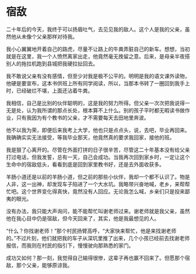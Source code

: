 # 宿敌

二十年后的今天，我终于可以扬眉吐气，去见见我的敌人。这个人是我的父亲，虽然他从未像个父亲那样对待我。 

我小心翼翼地开着自己的路虎，尽量不让路上的牛粪弄脏自己的新车。想想，当初就是在这里，我一个人愤然离家出走，他竟然毫无挽留之意。后来，是母亲半夜搭别人的拖拉机跑到县城把我硬拉扯回去。 

我不敢说父亲有没有感情，但至少对我是极不公平的。明明是我的语文课外读物，他硬是要宣布，这本书供班上所有同学阅读，所以，当那本书转了一圈回到我手上时，已经破烂不堪，上面还沾着牛粪。 

我相信，自己是比别的伙伴聪明的，这是我的努力所得。但父亲一次次把我说得一无是处，认为我所谓的那点长处，根本算不上什么。别的孩子平时都无暇读书做作业，只有我因为有个教书的父亲，才不需要每天去田地里奔波。 

他不以我为荣，即便后来我考上大学，他也只是点点头，说，去吧，毕业再回来。我确确实实无法接受，等我毕业那天，他竟然真的要求我回家，接他的班。 

我是狠了心离开的。尽管在外面打拼的日子很辛苦，尽管这二十年基本没有给父亲打过电话，但我发誓，总有一天，自己会成功。当我再次回到家乡时，一定让这个生命中的宿敌低头，看看到底是回到家里教书好，还是去外面收获多。 

羊肠小道还是以前的羊肠小道，但之前的那些小伙伴，我却一个都不认识了。物是人非，这一出神，却发现车子陷进了一个大水坑。我略带兴奋地喊，老乡，来帮帮忙吧。这个世界变化得真快，竟然没有人回应。无论我怎么喊，乡亲们只是投来鄙夷的眼光。 

没有办法，我只能大声询问，能不能帮忙叫谢老师过来。谢老师就是我父亲，虽然他在我心目中仍是宿敌，但今天回来了，其实，他是我最想见的人。 

“什么？你找谢老师！”那个村民扬臂高呼，“大家快来帮忙，他是来找谢老师的。”不过片刻，他们就把我的车子从深坑里推了出来，几个小孩已经前去找谢老师报信，而我则在村民的指引下，慢慢驶向那熟悉的家门。 

成功又如何？那一刻，我觉得自己输得很惨，这辈子再也赢不回来了。但愿那个宿敌，那个父亲，能够原谅我。